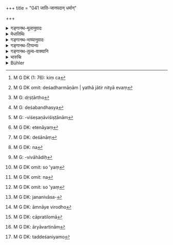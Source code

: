 +++
title = "041 जाति-जानपदान् धर्मान्"

+++

<details><summary>गङ्गानथ-मूलानुवादः</summary>

The king knowing his duty shall determine the law for each man, after haying duly examined the provincial laws pertaining to each caste, the law’s of guilds, as also the laws of families.—(11)
</details>

<details><summary>मेधातिथिः</summary>

कुरुकापिशकाश्मीरादिदेशो नियतावधिः जनपदम् । तत्र भवा धर्मा **जानपदाः** । केचित्[^१५०] तत्र भवन्ति ये तद्देशव्यपदेशैर् अनुष्ठीयन्ते । अथ वा तन्निवासिनो जना मञ्चाः क्रोशन्तीतिवत् जनपदशब्देनाभिधीयन्ते । तेषाम् अनुष्ठेया जानपदाः । "तस्येदम्" (पाण् ४.३.१२९) इति तद्धितः । जातेर् जानपदा **जातिजानपदा** इति षष्ठीसमासः । जातिमात्रविषया देशधर्मा राज्ञा परिपालनीयाः । **समीक्ष्य** विचार्य — किम् आम्नायैर् विरुद्धा अथ न, तथा पीडाकराः कस्यचिद् उत न — एवं विचार्य, ये ऽविरुद्धाश् तान् **प्रतिपादयेद्** अनुष्टापयेद् इत्य् अर्थः । तथा च वक्ष्यति "सद्भिर् आचरितं यत् स्यात्" (म्ध् ८.४६) इति । 


[^१५०]:
     M G DK (1: 76): kiṃ ca

- अथ वा जातयश् च ते जानपदाश् चेति विशेषणसमासः । जातिशब्देन च नित्यत्वं लक्ष्यते । प्रशंसामात्रं चैतत् देशधर्माणाम् । यथा जातिर् नित्या एवं[^१५१] देशधर्मा अपि शास्त्राविरुद्धा नित्याः । ते नित्यवद् अनुष्ठेया दृष्टार्था[^१५२] गोप्रचारोदकक्षरणादयः । यथा ग्रामीणा अत्र प्रदेशे गावो न चारणीया इति समयम् आश्रयन्ति कस्यचित् कार्यस्य सिद्ध्यर्थं तत्र यो व्यतिक्रामति स राज्ञा दण्ड्यः । 


[^१५२]:
     M G: dṛṣṭārtho


[^१५१]:
     M G DK omit: deśadharmāṇām | yathā jātir nityā evaṃ

- अथ वा जनपदे भवा **जानपदा** देशनिवासिन उच्यन्ते । जात्या जानपदा **जातिजानपदाः** । जातिर् जन्मोत्पत्तिर् इति यावत् । एतेन देशसंबन्धस्य[^१५३] पुरुषाणां नित्यता लक्ष्यते । ये तद्देशजास् तद्देशाभिजनास् तन्निवासिनश् च गृह्यन्ते, तेषां सर्वविशेषणविशिष्टानाम्[^१५४] अनिदंप्रथमतो जाता ये धर्मास् ते जातिजानपादशब्देनोच्यन्ते । "वृद्धाच् छः" (पाण् ४.२.११४) इति तद्धिते प्रसक्ते छान्दसत्वाद् अणेव कृतः । 


[^१५४]:
     M G: -viśeṣaṇāviśiṣṭānām


[^१५३]:
     M G: deśabandhasya

- अथ वाभेदोपचारात् पुरुषशब्दस् तत्संबन्धिषु धर्मेषु प्रयुक्तः । तेनायं[^१५५] देशनियमो धर्माणां स एवंविधात् पुरुषात् प्रतिद्रष्टव्यः । एते हि देशधर्मा म्लेच्छानां[^१५६] न पुनर् आर्याणाम् । ते[^१५७] हि तिर्यक्समानधर्माणो ऽन्यत्रानधिकृताः स्वसमाचारप्रसिद्धं धर्मम् अनुतिष्ठन्ति मातृविवाहादि[^१५८] । सो ऽयं[^१५९] सार्वभौमेन न[^१६०] निवारणीयः । स्वदेशाचारवतां तेषां जातिधर्मो ऽयं[^१६१] जनपदनिवासबन्धेनाभ्यनुज्ञानात्,[^१६२] आम्नायविरोधो[^१६३] ऽप्य् अत्र नास्ति । अधिकृतानां विरोधात् विरोधो न तिरश्चाम् ।


[^१६३]:
     M G DK: āmnāye virodho


[^१६२]:
     M G DK: jananivāsa-


[^१६१]:
     M G DK omit: so 'yaṃ


[^१६०]:
     M G DK omit: na


[^१५९]:
     M G DK omit: so 'yaṃ


[^१५८]:
     M G: -vivāhādiḥ


[^१५७]:
     M G DK: na


[^१५६]:
     M G DK: deśānāṃ


[^१५५]:
     M G DK: etenāyaṃ

- <u>ननु</u> "अहिंसा सत्यम् अक्रोधः शौचम् इन्द्रियसंयमः" (म्ध् १०.६३) इति प्रतिलोमाधिकारेणैवोक्तम् । म्लेच्छाश् च प्रतिलोमा[^१६४] एव । तत्र यदि मातृविवाहे मूत्रोत्सर्गे चोदकशुद्ध्यभावे न दुष्यति, क इन्द्रियसंयमः कीदृशं वा शौचम् इति । 


[^१६४]:
     M G DK: cāpratilomā

- <u>उक्तम्</u> एतत् । आर्यावर्तमध्यवर्तिनाम्[^१६५] एते धर्माः शौचादयः । चातुर्वर्ण्ये तु तत्तद्देशनियमो[^१६६] धर्माणां नास्ति । केचिद् अदृष्टार्था देशधर्मा इति वक्ष्यामः । 


[^१६६]:
     M G DK: taddeśaniyamo


[^१६५]:
     M G DK: āryāvartinām

एककार्यापन्ना वणिक्कारुकुसीदिचातुरिकादयः[^१६७] । तेषां धर्माः **श्रेणीधर्माः** । यथा केचन वणिङ्महत्तरा वचनेन परिच्छिन्नं राज्ञो भागं प्रयच्छन्ति — "इमां वणिज्यां वयम् उपजीवाम एष ते राजभागो ऽस्माकं यावल् लाभो ऽस्तु न्यूनो ऽधिको वा" । तत्र राज्ञाभ्युपगते वणिज्ये लाभातिशयार्थं राष्ट्रविरोधिनीं चेतरेतरव्यवस्थां कुर्वन्ति — इदं द्रव्यम् इयन्तं कालम् अविक्रेयम्, अयं राज्ञो ऽपदेशेनार्थो[^१६८] दण्डः पतति, देवतोत्सवार्थो वा । तत्र यदि कश्चिद् व्यतिक्रामति स एवं श्रेणीधर्मव्यतिक्रामन् दण्ड्यः ।  

**कुलधर्मा** इति । कुलं वंशः । तत्र प्रख्यातमहिम्ना पूर्वजेन धर्मः प्रवर्तितो भवति यो ऽस्मद्वंशजः कुतश्चन धनं लभेत स नादत्वा ब्राह्मणेभ्यो ऽन्यत्र विनियुञ्जीतेत्यादयो धर्माः । तथा, सति योग्यत्वे य एव पूर्वपुरुषाणां याजकाः कन्यादिसंप्रदानभूता वा त एव कार्याः[^१६९] । तदतिक्रामन् राज्ञो ऽनुष्ठापयितव्यः । एतेषां च सामवायिकत्वाद् अधर्मत्वशङ्कया पुनर्वचनम् । न चायं संविद्व्यतिक्रम इति वक्ष्यामः ॥ ८.४१ ॥
</details>

<details><summary>गङ्गानथ-भाष्यानुवादः</summary>

Kuru, Kāśī, Kaśmīra and other regions with fixed boundaries are called ‘provinces,’ and laws obtaining in those are called ‘*provincial*’; by which are meant those laws that are observed by the people living in the province and called after it. Or, the term ‘province’ may stand for the inhabitants of the provinces, just as the men on the platform are called the ‘platform,’ when it is said that ‘the platforms are crying’; and the laws observed by these people would, in that case, he called ‘*provincial*’;—the nominal affix ‘aṇ’ being added in accordance with Pāṇini 4.3.120.

The compound ‘*Jātijānapadāḥ* is to be compounded as ‘*jāteḥ-jānapadāh*’; the meaning being ‘those provincial laws that pertain to each caste’; and these have to be maintained by the king.

‘*Having examined*,’—*i.e*., duly considered the following points—(*a*) are these law’s contrary to the scriptures or not? (*b*) are they the source of trouble to some people or not?

After having duly considered all this, he shall ‘*determine*’—cause to be observed—those laws that are found, on examination, to be not incompatible (with the scriptures or with the people’s convenience); as it is going to be declared later on (verse 46)—‘What may have been practised by the good, etc., etc.’

Or, the compound ‘*Jātijānapadāḥ*’ may be expounded in such a manner as to make ‘*jāti*’ the qualification of ‘*janapada*’; the term ‘*jāti*’ in this case would indicate *eternality*, and would be only a laudatory epithet to ‘provincial laws’; the idea being that ‘just as genus is something eternal, so are the provincial laws also, in so far as they are not contrary to the scriptures’; all such visibly useful acts as the feeding of cattle, the storing of water in reservoirs and so forth being such as ought to be performed at all times.

Thus the meaning is that when the men of a certain village have laid down the rule that ‘cattle should not be taken to graze at such and such places,’ then if some one, for some purpose of his own, breaks this rule,—he shall be punished by the king.

Or, the term ‘*jānapada*’ may stand for *those born in the province*;
*i.e*., the inhabitants of the province; and the compound
‘*jātijānapadāḥ*’ being expounded as ‘*jātyā jānapadāḥ*,’ and ‘*jāti*’ standing fot *birth*,—it would signify the eternal relationship between the *province* and the men *born* there; and the term ‘*jātijānapadāḥ dharmāḥ*’ would stand for *those laws whose beginning cannot be traced, and which relate to the duly qualified persons among those born and living in a particular province*. And though in this case the proper nominal affix to use would have been ‘*cha*’ (giving the form
*jānapadīya*), according to Pāṇini 5.2.114, yet it is the ‘*aṇ*’-affix
that has been used; this anomaly being permissible as a ‘Vedic anomaly.’

Or, it may be that the term ‘*jātijānapadāḥ*’ though directly denoting the *inhabitants*, has been applied here to their *laws*,—the two being regarded as identical; so that the phrase serves to restrict the scope of the law referred to,—this restriction being deduced from the men themselves; the sense thus is that the laws referred to pertain only to the men of certain localities, and not to all the *Ārgas*,—the former being such as have a morality akin to that of the lower animals, and not entitled to the performance of any other duties, they perform only such acts as are in keeping with their own customs; such, for instance, as the marrying of their own mother and so forth;—and as such in the performance of such acts, these men shall not be prevented by the king having his sway over the whole world (thence also over the barbarians); because such practices ane permitted by their ‘tribal custom,’ sanctioned by the geographical position oi the locality inhabited by them. Nor could such practices he regarded as ‘contrary to the scriptures’; because the *incompatibility* *of scriptures* has a meaning only for persons entitled to the scriptural acts, and not to lower beings.

An objection is raised—“In Manu (10.63), such duties as *h*
*armlessness, truthfulness*, *absence of anger*, *purity* and *control
of the senses* have been laid down in reference to the irregularly mixed castes; and *barbarians* also belong to the same category as those castes; so that if such men would not he committing something wrong in marrying their mother, or in not using water after urinating, what sort of ‘control of the senses’ or ‘purity’ would there be for them?”

This has been already answered. Purity and other duties pertain to the inhabitants of the whole of Āryāvarta; and so far as the four castes are concerned, there is no restriction of place regarding the duties pertaining to them.

Some people have held that the restriction as to the locality of the ‘laws’ pertains to some transcendental results;—as we shall point out later on.

There are people following a common profession; such, as tradesmen, artisans, money-lenders, coach-drivers and so forth; and the laws governing these are ‘guild-laws.’ *E.g*., certain principal tradesmen offer to the king his royal tax fixed upon verbally by their declaring before the king—‘we are living by this trade, let the tax thereupon be fixed at such and such a rate, be our profits more or less’; now on the king agreeing to this, they join together and lay down certain rates among themselves, which are calculated to bring thorn larger profits and likely to be detrimental to the interests of the kingdom,—*e.g*., (*a*) ‘Such and such a commodity should not be sold during such and such a time,’ (*a*) ‘such and such is to be the tax payable either to the king or towards the celebration of some religious festival,’ and so forth. And if any one transgresses such rules, he shall be punished for acting against ‘guild-laws.’

‘*Laws of families*’;—‘Family’ means *race*; some remote ancestor of well-known fame may have laid down the rule—‘whenever any of my descendants earns wealth, he shall not make use of it without having first given something out of it to Brāhmaṇas’;—and such rules are what are meant by ‘laws of families’; or such rules as ‘priests and bridegrooms shall be selected out of those same families out of which they have been selected by one’s forefathers, provided that suitable men are available therefrom.’ One who acts against such laws shall be punished by the king.

These have been reiterated here with a view to preclude the idea that such laws govern only particular groups of men and as such cannot he regarded as ‘Equity’ proper.

The transgression of these laws does not fall within the category of ‘Breach of Contract,’ as we shall show later on.—(41).
</details>

<details><summary>गङ्गानथ-टिप्पन्यः</summary>

‘*Jānapada*’—‘Of districts’ (Medhātithi, and Kullūka Govindarāja);—‘of
the inhabitants of one and the same village’ (Nārāyaṇa).

The customs here referred to are those that are not repugnant to the
Scriptures (Medhātithi, Govindarāja, Kullūka and Rāghavānanda).

This verse is quoted in *Smṛticandrikā* (Vyavahāra, p. 65), which has
the following notes:—‘*Śreṇi-dharma*’ customs established among such
communities as those of the tradesmen and artisans, *e*.*g*., ‘such and
such things are not to be sold on such a day’,—‘*Kuladharma*;’ *e.g*.,
‘in this family the piercing of the ears is to be done in the fifth
year’in *Kṛtyakalpataru* (p. 6b);—and in *Vīramitrodaya* (Vyavahāra, p.
9b), which has the following notes:—‘*Jātijānapada*’, laws relating to
tribes, castes and to localities,—‘*Śreṇī*’ stands for the corporation
of persons belonging to the same profession,—‘*Svadharma*’, the law
promulgated by the king himself.
</details>

<details><summary>गङ्गानथ-तुल्य-वाक्यानि</summary>

*Gautama* (11.10, 11, 20, 21).—‘Those who leave the path of duty, he
shall lead back to it;—for it is declared that he obtains a share of the
spiritual merit gained by his subjects. The laws of countries, castes
and families, which are not opposed to the scriptures, also have
authority. Cultivators, traders, herdsmen, money-lenders and artisans
have authority to lay down regulations for their respective classes.’

*Āpastamba* (2.15.1).—‘The above considerations dispose also of the law
of custom which is observed in countries or families.’

*Bodhāyana* (1.2.1-8).—‘There is a difference of opinion regarding live
practices in the South and in the North. He who follows those practices
in any other country than where they prevail, commits sin; for each of
those practices, the custom of the country should he the authority.
Gautama declares that this is wrong; and one should not take heed of any
of these practices, because they are opposed to the traditions of the
cultured.’

*Vaśiṣṭha* (1.17).—‘Manu has declared that the peculiar laws of
countries, castes, and families may he followed in the absence of
revealed texts.’

Do. (19.7).—‘Let the King, paying attention to all the laws of
countries, castes and families, make the four castes fulfil their
particular duties.’

*Viṣṇu* (3.3).—‘To keep the four castes and the four orders firm in the
practice of their several duties.’

*Yājñavalkya* (1.360).—‘Families, castes, guilds, corporations and the
provinces,—when those deviate from the paths of their duty, the King
should check them and bring them round to the right path.’

*Śukranīti* (4.5.89-91)—‘The King should perform his duty by carefully
studying the customs that are followed in countries and are mentioned in
the scriptures, as well as those that are practised by castes, villages,
corporations and families. Those customs that have been introduced in
the country, caste or race should be maintained in the same condition;
for otherwise the people get perplexed.’

*Nārada* (1.7).—‘Families, guilds, corporations, one appointed by the
King and the King himself are invested with the power to decide
law-suits,—each succeeding one being superior to the one preceding in
order.’

*Bṛhaspati* (1.26-30).—‘Cultivators, artisans, artists, money-lenders,
persons belonging to particular religious sects and robbers should
adjust their disputes according to the rules of their own profession.
The King shall cause the disputes of ascetics and of persons versed in
sorcery and witchcraft to be settled by persons familiar with the three
Vedas, and not decide them himself, for fear of rousing their
resentment. Relatives, companies of artisans, assemblies, and other
persons duly authorised by the King should decide law-suits among men,
excepting causes concerning violent crimes; Meetings of Kindred,
companies of artisans, assemblies and chief judges are declared to he
the resorts for the passing of sentences,—to whom he whose cause has
been previously tried may appeal in succession.’

*Bṛhaspati* (2.26.28).—‘When a decision is passed in accordance with
local custom, logic or the opinion of traders, the issue of the case is
over-ruled by it. When the King, disregarding established custom, passes
sentence, it is called the *edict of the king*, and local custom is
over-ruled by it. The time-honoured institutions of each country, caste
and family should be preserved intact; otherwise the people would rise
in rebellion.’
</details>

<details><summary>भारुचिः</summary>

जातिधर्मः प्रसिद्धः । [जाति ब्राह्मणादिः, तच् च नित्य]त्वेनोच्यते, शास्त्रलक्षणत्वात् । जानपदः सामयिकः, न शास्त्रप्रमाणः, गोप्रचारोदकरक्षणादिः । श्रेणीधर्मो वणिक्कारुककुशीलवानां स्वकार्यसिद्ध्यर्थं प्रवर्ति[तः । त]म् अपि धर्मं राजा प्रतिपादयेत् । न सामयिको ऽयम् इत्य् अनास्था कर्तव्या । यदि च राजा सामायिकेष्व् अनादरं कुर्यात्, ततो व्यवस्थाभङ्गा मात्स्यन्यायः प्रवर्तते ॥ ८.४१ ॥
</details>

<details><summary>Bühler</summary>

041	(A king) who knows the sacred law, must inquire into the laws of castes (gati), of districts, of guilds, and of families, and (thus) settle the peculiar law of each.
</details>

